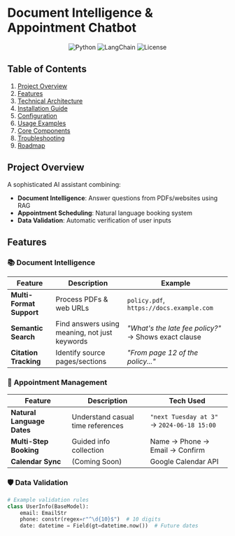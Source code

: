 # Document Intelligence & Appointment Chatbot

<div align="center">
  <img src="https://img.shields.io/badge/python-3.10%2B-blue" alt="Python">
  <img src="https://img.shields.io/badge/LangChain-0.1.0-orange" alt="LangChain">
  <img src="https://img.shields.io/badge/license-MIT-green" alt="License">
</div>

## Table of Contents
1. [Project Overview](#project-overview)
2. [Features](#features)
3. [Technical Architecture](#technical-architecture)
4. [Installation Guide](#installation-guide)
5. [Configuration](#configuration)
6. [Usage Examples](#usage-examples)
7. [Core Components](#core-components)
8. [Troubleshooting](#troubleshooting)
9. [Roadmap](#roadmap)


## Project Overview
A sophisticated AI assistant combining:
- **Document Intelligence**: Answer questions from PDFs/websites using RAG
- **Appointment Scheduling**: Natural language booking system
- **Data Validation**: Automatic verification of user inputs

## Features

### 📚 **Document Intelligence**
| Feature | Description | Example |
|---------|-------------|---------|
| **Multi-Format Support** | Process PDFs & web URLs | `policy.pdf`, `https://docs.example.com` |
| **Semantic Search** | Find answers using meaning, not just keywords | _"What's the late fee policy?"_ → Shows exact clause |
| **Citation Tracking** | Identify source pages/sections | _"From page 12 of the policy..."_ |

### 📅 **Appointment Management**
| Feature | Description | Tech Used |
|---------|-------------|-----------|
| **Natural Language Dates** | Understand casual time references | `"next Tuesday at 3"` → `2024-06-18 15:00` |
| **Multi-Step Booking** | Guided info collection | Name → Phone → Email → Confirm |
| **Calendar Sync** | (Coming Soon) | Google Calendar API |

### 🛡️ **Data Validation**
```python
# Example validation rules
class UserInfo(BaseModel):
    email: EmailStr
    phone: constr(regex=r"^\d{10}$")  # 10 digits
    date: datetime = Field(gt=datetime.now())  # Future dates
```
